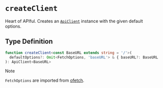 # `createClient`

Heart of APIful. Creates an [`ApiClient`](/reference/api-client) instance with the given default options.

## Type Definition

```ts
function createClient<const BaseURL extends string = '/'>(
  defaultOptions?: Omit<FetchOptions, 'baseURL'> & { baseURL?: BaseURL }
): ApiClient<BaseURL>
```

> [!NOTE]
> `FetchOptions` are imported from [ofetch](https://github.com/unjs/ofetch).

